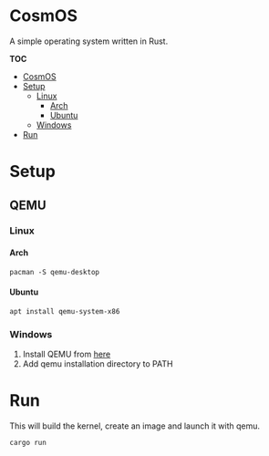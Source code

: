 # CosmOS
A simple operating system written in Rust.

**TOC**
- [CosmOS](#cosmos)
- [Setup](#setup)
  - [Linux](#linux)
    - [Arch](#arch)
    - [Ubuntu](#ubuntu)
  - [Windows](#windows)
- [Run](#run)

# Setup
## QEMU
### Linux

#### Arch
```shell
pacman -S qemu-desktop
```

#### Ubuntu
```shell
apt install qemu-system-x86
```

### Windows
1. Install QEMU from [here](https://qemu.weilnetz.de/w64/)
2. Add qemu installation directory to PATH

# Run
This will build the kernel, create an image and launch it with qemu.
```
cargo run
```
